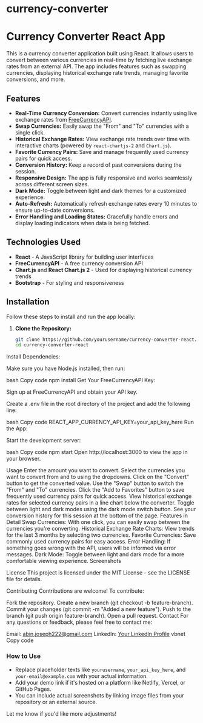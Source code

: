 # currency-converter
# Currency Converter React App

This is a currency converter application built using React. It allows users to convert between various currencies in real-time by fetching live exchange rates from an external API. The app includes features such as swapping currencies, displaying historical exchange rate trends, managing favorite conversions, and more.

## Features

- **Real-Time Currency Conversion:** Convert currencies instantly using live exchange rates from [FreeCurrencyAPI](https://freecurrencyapi.com/).
- **Swap Currencies:** Easily swap the "From" and "To" currencies with a single click.
- **Historical Exchange Rates:** View exchange rate trends over time with interactive charts (powered by `react-chartjs-2` and `Chart.js`).
- **Favorite Currency Pairs:** Save and manage frequently used currency pairs for quick access.
- **Conversion History:** Keep a record of past conversions during the session.
- **Responsive Design:** The app is fully responsive and works seamlessly across different screen sizes.
- **Dark Mode:** Toggle between light and dark themes for a customized experience.
- **Auto-Refresh:** Automatically refresh exchange rates every 10 minutes to ensure up-to-date conversions.
- **Error Handling and Loading States:** Gracefully handle errors and display loading indicators when data is being fetched.

## Technologies Used

- **React** - A JavaScript library for building user interfaces
- **FreeCurrencyAPI** - A free currency conversion API
- **Chart.js** and **React Chart.js 2** - Used for displaying historical currency trends
- **Bootstrap** - For styling and responsiveness

## Installation

Follow these steps to install and run the app locally:

1. **Clone the Repository:**

   ```bash
   git clone https://github.com/yourusername/currency-converter-react.git
   cd currency-converter-react
Install Dependencies:

Make sure you have Node.js installed, then run:

bash
Copy code
npm install
Get Your FreeCurrencyAPI Key:

Sign up at FreeCurrencyAPI and obtain your API key.

Create a .env file in the root directory of the project and add the following line:

bash
Copy code
REACT_APP_CURRENCY_API_KEY=your_api_key_here
Run the App:

Start the development server:

bash
Copy code
npm start
Open http://localhost:3000 to view the app in your browser.

Usage
Enter the amount you want to convert.
Select the currencies you want to convert from and to using the dropdowns.
Click on the "Convert" button to get the converted value.
Use the "Swap" button to switch the "From" and "To" currencies.
Click the "Add to Favorites" button to save frequently used currency pairs for quick access.
View historical exchange rates for selected currency pairs in a line chart below the converter.
Toggle between light and dark modes using the dark mode switch button.
See your conversion history for this session at the bottom of the page.
Features in Detail
Swap Currencies: With one click, you can easily swap between the currencies you're converting.
Historical Exchange Rate Charts: View trends for the last 3 months by selecting two currencies.
Favorite Currencies: Save commonly used currency pairs for easy access.
Error Handling: If something goes wrong with the API, users will be informed via error messages.
Dark Mode: Toggle between light and dark mode for a more comfortable viewing experience.
Screenshots

License
This project is licensed under the MIT License - see the LICENSE file for details.

Contributing
Contributions are welcome! To contribute:

Fork the repository.
Create a new branch (git checkout -b feature-branch).
Commit your changes (git commit -m "Added a new feature").
Push to the branch (git push origin feature-branch).
Open a pull request.
Contact
For any questions or feedback, please feel free to contact me:

Email: abin.joseph222@gmail.com
LinkedIn: [Your LinkedIn Profile](https://www.linkedin.com/in/abin-joseph-409226105/)
vbnet
Copy code

### How to Use

- Replace placeholder texts like `yourusername`, `your_api_key_here`, and `your-email@example.com` with your actual information.
- Add your demo link if it's hosted on a platform like Netlify, Vercel, or GitHub Pages.
- You can include actual screenshots by linking image files from your repository or an external source.

Let me know if you'd like more adjustments!
